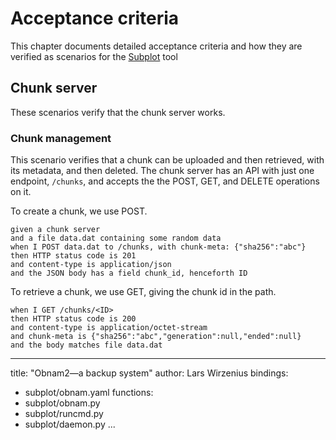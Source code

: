 # Acceptance criteria

[Subplot]: https://subplot.liw.fi/

This chapter documents detailed acceptance criteria and how they are
verified as scenarios for the [Subplot][] tool

## Chunk server

These scenarios verify that the chunk server works.

### Chunk management

This scenario verifies that a chunk can be uploaded and then
retrieved, with its metadata, and then deleted. The chunk server has
an API with just one endpoint, `/chunks`, and accepts the the POST,
GET, and DELETE operations on it.

To create a chunk, we use POST.

~~~scenario
given a chunk server
and a file data.dat containing some random data
when I POST data.dat to /chunks, with chunk-meta: {"sha256":"abc"}
then HTTP status code is 201
and content-type is application/json
and the JSON body has a field chunk_id, henceforth ID
~~~

To retrieve a chunk, we use GET, giving the chunk id in the path.

~~~scenario
when I GET /chunks/<ID>
then HTTP status code is 200
and content-type is application/octet-stream
and chunk-meta is {"sha256":"abc","generation":null,"ended":null}
and the body matches file data.dat
~~~




<!-- -------------------------------------------------------------------- -->


---
title: "Obnam2&mdash;a backup system"
author: Lars Wirzenius
bindings:
  - subplot/obnam.yaml
functions:
  - subplot/obnam.py
  - subplot/runcmd.py
  - subplot/daemon.py
...
